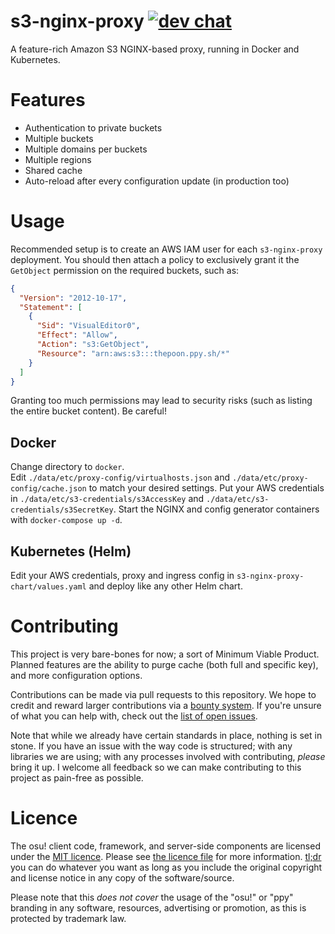 # s3-nginx-proxy [![dev chat](https://discordapp.com/api/guilds/188630481301012481/widget.png?style=shield)](https://discord.gg/ppy)

A feature-rich Amazon S3 NGINX-based proxy, running in Docker and Kubernetes.

# Features

- Authentication to private buckets
- Multiple buckets
- Multiple domains per buckets
- Multiple regions
- Shared cache
- Auto-reload after every configuration update (in production too)

# Usage

Recommended setup is to create an AWS IAM user for each `s3-nginx-proxy` deployment. You should then attach a policy to exclusively grant it the `GetObject` permission on the required buckets, such as:
```json
{
  "Version": "2012-10-17",
  "Statement": [
    {
      "Sid": "VisualEditor0",
      "Effect": "Allow",
      "Action": "s3:GetObject",
      "Resource": "arn:aws:s3:::thepoon.ppy.sh/*"
    }
  ]
}
```

Granting too much permissions may lead to security risks (such as listing the entire bucket content). Be careful!

## Docker

Change directory to `docker`.  
Edit `./data/etc/proxy-config/virtualhosts.json` and `./data/etc/proxy-config/cache.json` to match your desired settings.
Put your AWS credentials in `./data/etc/s3-credentials/s3AccessKey` and `./data/etc/s3-credentials/s3SecretKey`.
Start the NGINX and config generator containers with `docker-compose up -d`.

## Kubernetes (Helm)

Edit your AWS credentials, proxy and ingress config in `s3-nginx-proxy-chart/values.yaml` and deploy like any other Helm chart.

# Contributing

This project is very bare-bones for now; a sort of Minimum Viable Product.  
Planned features are the ability to purge cache (both full and specific key), and more configuration options.

Contributions can be made via pull requests to this repository. We hope to credit and reward larger contributions via a [bounty system](https://www.bountysource.com/teams/ppy). If you're unsure of what you can help with, check out the [list of open issues](https://github.com/ppy/s3-nginx-proxy/issues).

Note that while we already have certain standards in place, nothing is set in stone. If you have an issue with the way code is structured; with any libraries we are using; with any processes involved with contributing, *please* bring it up. I welcome all feedback so we can make contributing to this project as pain-free as possible.

# Licence

The osu! client code, framework, and server-side components are licensed under the [MIT licence](https://opensource.org/licenses/MIT). Please see [the licence file](LICENCE) for more information. [tl;dr](https://tldrlegal.com/license/mit-license) you can do whatever you want as long as you include the original copyright and license notice in any copy of the software/source.

Please note that this *does not cover* the usage of the "osu!" or "ppy" branding in any software, resources, advertising or promotion, as this is protected by trademark law.
